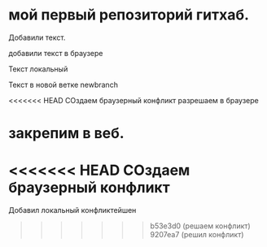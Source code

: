 # мой первый репозиторий гитхаб.

Добавили текст.

добавили текст в браузере

Текст локальный

Текст в новой ветке newbranch

<<<<<<< HEAD
СОздаем браузерный конфликт разрешаем в браузере

закрепим в веб.
=======
<<<<<<< HEAD
СОздаем браузерный конфликт
=======
Добавил локальный конфликтейшен
>>>>>>> b53e3d0 (решаем конфликт)
>>>>>>> 9207ea7 (решил конфликт)
